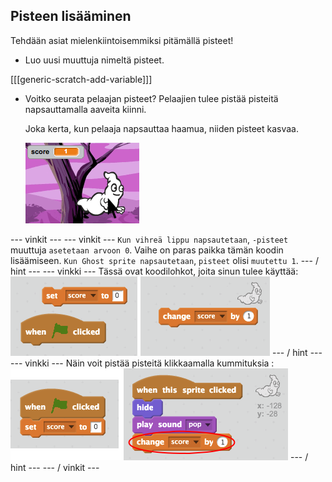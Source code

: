 ## Pisteen lisääminen

Tehdään asiat mielenkiintoisemmiksi pitämällä pisteet!

+ Luo uusi muuttuja nimeltä pisteet.

[[[generic-scratch-add-variable]]]

+ Voitko seurata pelaajan pisteet? Pelaajien tulee pistää pisteitä napsauttamalla aaveita kiinni.
    
    Joka kerta, kun pelaaja napsauttaa haamua, niiden pisteet kasvaa.
    
    ![Pistemäärä kasvaa](images/ghost-score-test.png)

\--- vinkit \--- \--- vinkit \--- `Kun vihreä lippu napsautetaan`, `-pisteet` muuttuja `asetetaan arvoon 0`. Vaihe on paras paikka tämän koodin lisäämiseen. `Kun Ghost sprite napsautetaan`, `pisteet` olisi `muutettu 1`. \--- / hint \--- \--- vinkki \--- Tässä ovat koodilohkot, joita sinun tulee käyttää: ![screenshot](images/ghost-score-blocks.png) \--- / hint \--- \--- vinkki \--- Näin voit pistää pisteitä klikkaamalla kummituksia : ![screenshot](images/ghost-score-code.png) \--- / hint \--- \--- / vinkit \---